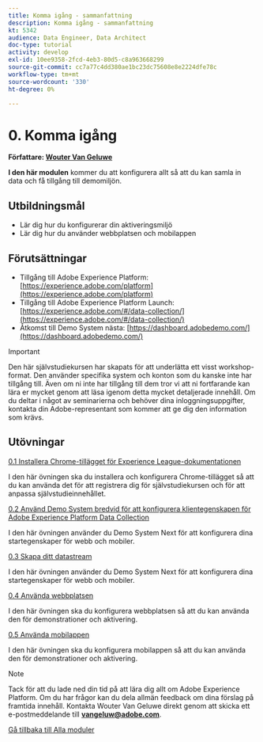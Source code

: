 ```yaml
---
title: Komma igång - sammanfattning
description: Komma igång - sammanfattning
kt: 5342
audience: Data Engineer, Data Architect
doc-type: tutorial
activity: develop
exl-id: 10ee9358-2fcd-4eb3-80d5-c8a963668299
source-git-commit: cc7a77c4dd380ae1bc23dc75608e8e2224dfe78c
workflow-type: tm+mt
source-wordcount: '330'
ht-degree: 0%

---
```


# 0. Komma igång

**Författare: [Wouter Van Geluwe](https://www.linkedin.com/in/woutervangeluwe/)**

**I den här modulen** kommer du att konfigurera allt så att du kan samla in data och få tillgång till demomiljön.

## Utbildningsmål

- Lär dig hur du konfigurerar din aktiveringsmiljö
- Lär dig hur du använder webbplatsen och mobilappen

## Förutsättningar

- Tillgång till Adobe Experience Platform: [https://experience.adobe.com/platform](https://experience.adobe.com/platform)
- Tillgång till Adobe Experience Platform Launch: [https://experience.adobe.com/#/data-collection/](https://experience.adobe.com/#/data-collection/)
- Åtkomst till Demo System nästa: [https://dashboard.adobedemo.com/](https://dashboard.adobedemo.com/)

>[!IMPORTANT]
>
>Den här självstudiekursen har skapats för att underlätta ett visst workshop-format. Den använder specifika system och konton som du kanske inte har tillgång till. Även om ni inte har tillgång till dem tror vi att ni fortfarande kan lära er mycket genom att läsa igenom detta mycket detaljerade innehåll. Om du deltar i något av seminarierna och behöver dina inloggningsuppgifter, kontakta din Adobe-representant som kommer att ge dig den information som krävs.


## Utövningar

[0.1 Installera Chrome-tillägget för Experience League-dokumentationen](./ex1.md)

I den här övningen ska du installera och konfigurera Chrome-tillägget så att du kan använda det för att registrera dig för självstudiekursen och för att anpassa självstudieinnehållet.

[0.2 Använd Demo System bredvid för att konfigurera klientegenskapen för Adobe Experience Platform Data Collection](./ex2.md)

I den här övningen använder du Demo System Next för att konfigurera dina startegenskaper för webb och mobiler.

[0.3 Skapa ditt datastream](./ex3.md)

I den här övningen använder du Demo System Next för att konfigurera dina startegenskaper för webb och mobiler.

[0.4 Använda webbplatsen](./ex4.md)

I den här övningen ska du konfigurera webbplatsen så att du kan använda den för demonstrationer och aktivering.

[0.5 Använda mobilappen](./ex5.md)

I den här övningen ska du konfigurera mobilappen så att du kan använda den för demonstrationer och aktivering.

>[!NOTE]
>
>Tack för att du lade ned din tid på att lära dig allt om Adobe Experience Platform. Om du har frågor kan du dela allmän feedback om dina förslag på framtida innehåll. Kontakta Wouter Van Geluwe direkt genom att skicka ett e-postmeddelande till **vangeluw@adobe.com**.

[Gå tillbaka till Alla moduler](../../overview.md)
